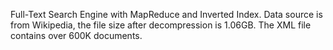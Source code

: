 Full-Text Search Engine with MapReduce and Inverted Index. Data source is from Wikipedia, the file size after decompression is 1.06GB. The XML file contains over 600K documents.
